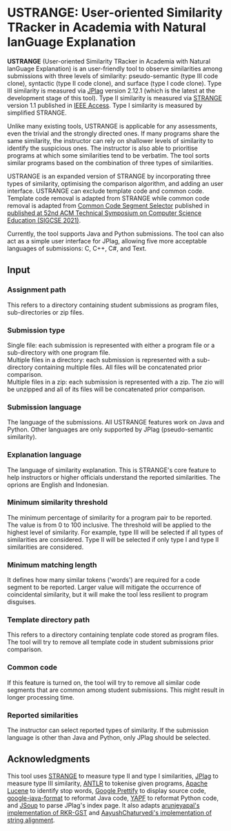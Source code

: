 # USTRANGE: User-oriented Similarity TRacker in Academia with Natural lanGuage Explanation

**USTRANGE** \(User-oriented Similarity TRacker in Academia with Natural lanGuage Explanation\) is an user-friendly tool to observe similarities among submissions with three levels of similarity: pseudo-semantic (type III code clone), syntactic (type II code clone), and surface (type I code clone). Type III similarity is measured via [JPlag](https://github.com/jplag/jplag) version 2.12.1 (which is the latest at the development stage of this tool). Type II similarity is measured via [STRANGE](https://github.com/oscarkarnalim/strange) version 1.1 published in [IEEE Access](https://doi.org/10.1109/ACCESS.2021.3073703). Type I similarity is measured by simplified STRANGE. 

Unlike many existing tools, USTRANGE is applicable for any assessments, even the trivial and the strongly directed ones. If many programs share the same similarity, the instructor can rely on shallower levels of similarity to identify the suspicious ones. The instructor is also able to prioritise programs at which some similarities tend to be verbatim. The tool sorts similar programs based on the combination of three types of similarities.

USTRANGE is an expanded version of STRANGE by incorporating three types of similarity, optimising the comparison algorithm, and adding an user interface. USTRANGE can exclude template code and common code. Template code removal is adapted from STRANGE while common code removal is adapted from [Common Code Segment Selector](https://github.com/oscarkarnalim/c2s2) published in [published at 52nd ACM Technical Symposium on Computer Science Education (SIGCSE 2021)](https://dl.acm.org/doi/10.1145/3408877.3432436).

Currently, the tool supports Java and Python submissions. The tool can also act as a simple user interface for JPlag, allowing five more acceptable languages of submissions: C, C++, C#, and Text.

## Input 
### Assignment path
This refers to a directory containing student submissions as program files, sub-directories or zip files.

### Submission type
Single file: each submission is represented with either a program file or a sub-directory with one program file.  
Multiple files in a directory: each submission is represented with a sub-directory containing multiple files. All files will be concatenated prior comparison.  
Multiple files in a zip: each submission is represented with a zip. The zio will be unzipped and all of its files will be concatenated prior comparison.  

### Submission language
The language of the submissions. All USTRANGE features work on Java and Python. Other languages are only supported by JPlag (pseudo-semantic similarity).

### Explanation language
The language of similarity explanation. This is STRANGE's core feature to help instructors or higher officials understand the reported similarities. The oprions are English and Indonesian.

### Minimum similarity threshold
The minimum percentage of similarity for a program pair to be reported. The value is from 0 to 100 inclusive. The threshold will be applied to the highest level of similarity. For example, type III will be selected if all types of similarities are considered. Type II will be selected if only type I and type II similarities are considered.

### Minimum matching length
It defines how many similar tokens ('words') are required for a code segment to be reported. Larger value will mitigate the occurrence of coincidental similarity, but it will make the tool less resilient to program disguises.

### Template directory path
This refers to a directory containing tenplate code stored as program files. The tool will try to remove all template code in student submissions prior comparison.

### Common code
If this feature is turned on, the tool will try to remove all similar code segments that are common among student submissions. This might result in longer processing time.

### Reported similarities
The instructor can select reported types of similarity. If the submission language is other than Java and Python, only JPlag should be selected.

## Acknowledgments
This tool uses [STRANGE](https://github.com/oscarkarnalim/strange) to measure type II and type I similarities, [JPlag](https://github.com/jplag/jplag) to measure type III similarity, [ANTLR](https://www.antlr.org/) to tokenise given programs, [Apache Lucene](https://lucene.apache.org/) to identify stop words, [Google Prettify](https://github.com/google/code-prettify) to display source code, [google-java-format](https://github.com/google/google-java-format) to reformat Java code, [YAPF](https://github.com/google/yapf) to reformat Python code, and [JSoup](https://jsoup.org/) to parse JPlag's index page. It also adapts [arunjeyapal's implementation of RKR-GST](https://github.com/arunjeyapal/GreedyStringTiling) and [AayushChaturvedi's implementation of string alignment](https://www.geeksforgeeks.org/sequence-alignment-problem/).
